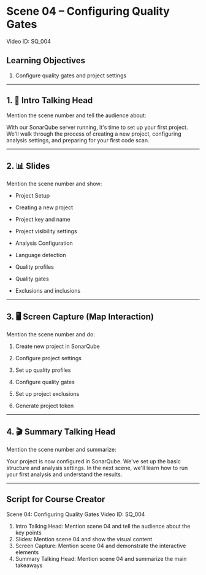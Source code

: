# Scene 04 – Configuring Quality Gates
Video ID: SQ_004

## Learning Objectives
1. Configure quality gates and project settings

---

## 1. 🎥 Intro Talking Head
Mention the scene number and tell the audience about:

With our SonarQube server running, it's time to set up your first project. We'll walk through the process of creating a new project, configuring analysis settings, and preparing for your first code scan.

---

## 2. 📊 Slides
Mention the scene number and show:

- Project Setup

- Creating a new project

- Project key and name

- Project visibility settings

- Analysis Configuration

- Language detection

- Quality profiles

- Quality gates

- Exclusions and inclusions

---

## 3. 🖥️ Screen Capture (Map Interaction)
Mention the scene number and do:

1. Create new project in SonarQube

2. Configure project settings

3. Set up quality profiles

4. Configure quality gates

5. Set up project exclusions

6. Generate project token

---

## 4. 🎬 Summary Talking Head
Mention the scene number and summarize:

Your project is now configured in SonarQube. We've set up the basic structure and analysis settings. In the next scene, we'll learn how to run your first analysis and understand the results.

---

## Script for Course Creator
Scene 04: Configuring Quality Gates
Video ID: SQ_004

1. Intro Talking Head: Mention scene 04 and tell the audience about the key points
2. Slides: Mention scene 04 and show the visual content
3. Screen Capture: Mention scene 04 and demonstrate the interactive elements
4. Summary Talking Head: Mention scene 04 and summarize the main takeaways
